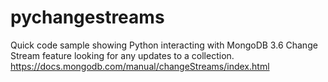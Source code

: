 # pychangestreams

Quick code sample showing Python interacting with MongoDB 3.6 Change Stream feature looking for any updates to a collection.
https://docs.mongodb.com/manual/changeStreams/index.html
